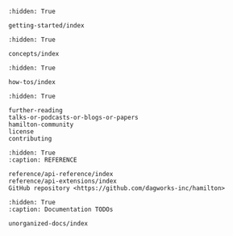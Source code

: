 ```{include} main.md

```

```{toctree}
:hidden: True

getting-started/index
```

```{toctree}
:hidden: True

concepts/index
```

```{toctree}
:hidden: True

how-tos/index
```

```{toctree}
:hidden: True

further-reading
talks-or-podcasts-or-blogs-or-papers
hamilton-community
license
contributing
```

```{toctree}
:hidden: True
:caption: REFERENCE

reference/api-reference/index
reference/api-extensions/index
GitHub repository <https://github.com/dagworks-inc/hamilton>
```



```{toctree}
:hidden: True
:caption: Documentation TODOs

unorganized-docs/index
```
